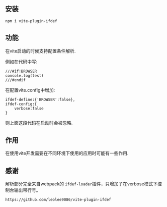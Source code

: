 ## 安装

```
npm i vite-plugin-ifdef
```

## 功能

在vite启动的时候支持配置条件解析.

例如在代码中写:

```
///#if!BROWSER
console.log(test)
///#endif
```

在配置vite.config中增加:

```
ifdef-define:{'BROWSER':false},
ifdef-config:{
    verbose:false
}
```

则上面这段代码在启动时会被忽略.

## 作用

在使用vite开发需要在不同环境下使用的应用时可能有一些作用.

## 感谢

解析部分完全来自webpack的 `ifdef-loader`插件，只增加了在verbose模式下控制台输出带行号。

`https://github.com/leolee9086/vite-plugin-ifdef`
